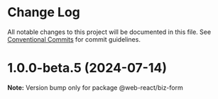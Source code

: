 # Change Log

All notable changes to this project will be documented in this file.
See [Conventional Commits](https://conventionalcommits.org) for commit guidelines.

# 1.0.0-beta.5 (2024-07-14)

**Note:** Version bump only for package @web-react/biz-form
